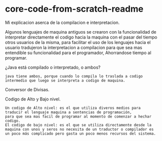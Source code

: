 # core-code-from-scratch-readme
Mi explicacion aserca de la compilacion e interpretacion.

 Algunos lenguajes de maquina antiguos se crearon con la funcionalidad de interpretar directamente el codigo hacia la maquina
 con  el pasar del tiempo otros usuarios de la misma, para facilitar el uso de los lenguajes hacia el usuario
 tradujeron la interpretacion a compilacion para que sea mas entendible su funcionalidad para el programador,
 Ahorrandose tiempo al programar.

¿Java está compilado o interpretado, o ambos?
    
    java tiene ambos, porque cuando lo compila lo traslada a codigo intermedio que luego se interpreta a codigo de maquina.

Conversor de Divisas.

Codigo de Alto y Bajo nivel.
    
    Un codigo de Alto nivel: es el que utiliza diveros medios para traducir el lenguaje maquina a sentencias de programación,
    para que sea mas facil de programar al momento de comenzar a hechar codigo.
    El codigo de bajo nivel: es el que se utiliza directamente desde la maquina con unos y seros no necesita de un traductor o compilador es un poco más complicado pero gasta un poco menos recursos del sistema.
